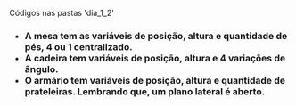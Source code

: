 Códigos nas pastas 'dia_1_2'


<h3> <ul>
  
<li>A mesa tem as variáveis de posição, altura e quantidade de pés, 4 ou 1 centralizado.</li>

<li>A cadeira tem variáveis de posição, altura e 4 variações de ângulo.</li>

<li>O armário tem variáveis de posição, altura e quantidade de prateleiras. Lembrando que, um plano lateral é aberto.</li>

</ul>
</h3>
